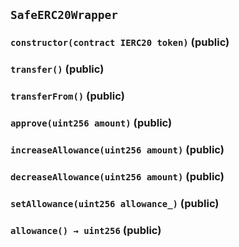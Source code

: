 ## `SafeERC20Wrapper`






### `constructor(contract IERC20 token)` (public)





### `transfer()` (public)





### `transferFrom()` (public)





### `approve(uint256 amount)` (public)





### `increaseAllowance(uint256 amount)` (public)





### `decreaseAllowance(uint256 amount)` (public)





### `setAllowance(uint256 allowance_)` (public)





### `allowance() → uint256` (public)








